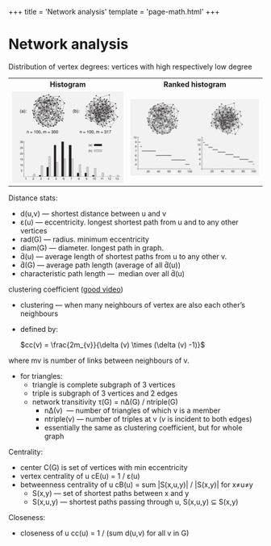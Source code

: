 +++
title = 'Network analysis'
template = 'page-math.html'
+++
# Network analysis
Distribution of vertex degrees: vertices with high respectively low degree

<table>
<tr>
<th>Histogram</th>
<th>Ranked histogram</th>
</tr>
<tr>
<td><img src="889ea68b02076b45c13330d43ddb76ff.png"></td>
<td><img src="34c58d5a3e4dbf813a123e1c5aa35244.png"></td>
</tr>
</table>

Distance stats:

- d(u,v) — shortest distance between u and v
- ε(u) — eccentricity. longest shortest path from u and to any other vertices
- rad(G) — radius. minimum eccentricity
- diam(G) — diameter. longest path in graph.
- d̄(u) — average length of shortest paths from u to any other v.
- d̄(G) — average path length (average of all d̄(u))
- characteristic path length —  median over all d̄(u)

clustering coefficient ([good video](https://www.youtube.com/watch?v=K2WF4pT5pFY))

- clustering — when many neighbours of vertex are also each other’s neighbours
- defined by:

    $cc(v) = \frac{2m_{v}}{\delta (v) \times (\delta (v) -1)}$

where mv is number of links between neighbours of v.

- for triangles:
    - triangle is complete subgraph of 3 vertices
    - triple is subgraph of 3 vertices and 2 edges
    - network transitivity τ(G) = nΔ(G) / ntriple(G)
        - nΔ(v)  — number of triangles of which v is a member
        - ntriple(v) — number of triples at v (*v* is incident to both edges)
        - essentially the same as clustering coefficient, but for whole graph

Centrality:

- center C(G) is set of vertices with min eccentricity
- vertex centrality of u cE(u) = 1 / ε(u)
- betweenness centrality of u cB(u) = sum |S(x,u,y)| / |S(x,y)| for x≠u≠y
    - S(x,y) — set of shortest paths between x and y
    - S(x,u,y) — shortest paths passing through u, S(x,u,y) ⊆ S(x,y)

Closeness:

- closeness of u cc(u) = 1 / (sum d(u,v) for all v in G)
